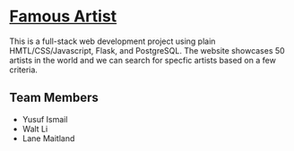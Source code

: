 # [Famous Artist](https://famous-artists.herokuapp.com/)

This is a full-stack web development project using plain HMTL/CSS/Javascript, Flask, and PostgreSQL. The website showcases 50 artists in the world and we can search for specfic artists based on a few criteria.

## Team Members
- Yusuf Ismail
- Walt Li
- Lane Maitland
